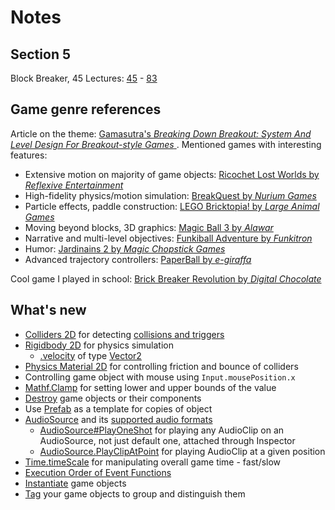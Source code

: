 # Notes
## Section 5
Block Breaker, 45 Lectures: [45](https://www.udemy.com/unitycourse/learn/v4/t/lecture/10852654) - [83](https://www.udemy.com/unitycourse/learn/v4/t/lecture/12340118)

## Game genre references
Article on the theme: [Gamasutra's _Breaking Down Breakout: System And Level Design For Breakout-style Games_
](https://www.gamasutra.com/view/feature/1630/breaking_down_breakout_system_and_.php). Mentioned games with interesting features:
- Extensive motion on majority of game objects: [Ricochet Lost Worlds by _Reflexive Entertainment_](https://www.youtube.com/watch?v=oGUtn_Nbt3Q)
- High-fidelity physics/motion simulation: [BreakQuest by _Nurium Games_](https://www.youtube.com/watch?v=HXO01PVrIPc)
- Particle effects, paddle construction: [LEGO Bricktopia! by _Large Animal Games_](https://www.youtube.com/watch?v=-KRUdpRUDgU)
- Moving beyond blocks, 3D graphics: [Magic Ball 3 by _Alawar_](https://www.youtube.com/watch?v=kQd2H3Mn83o)
- Narrative and multi-level objectives: [Funkiball Adventure by _Funkitron_](https://www.youtube.com/watch?v=Gb9T6JlGmYs)
- Humor: [Jardinains 2 by _Magic Chopstick Games_](https://www.youtube.com/watch?v=1MTf2WhYcno)
- Advanced trajectory controllers: [PaperBall by _e-giraffa_](https://www.youtube.com/watch?v=LkS_eBxwFAY)

Cool game I played in school: [Brick Breaker Revolution by _Digital Chocolate_](https://www.youtube.com/watch?v=dudbMGjex5A)

## What's new
- [Colliders 2D](https://docs.unity3d.com/Manual/Collider2D.html) for detecting [collisions and triggers](https://docs.unity3d.com/Manual/CollidersOverview.html)
- [Rigidbody 2D](https://docs.unity3d.com/Manual/class-Rigidbody2D.html) for physics simulation
  - [.velocity](https://docs.unity3d.com/ScriptReference/Rigidbody2D-velocity.html) of type [Vector2](https://docs.unity3d.com/ScriptReference/Vector2.html)
- [Physics Material 2D](https://docs.unity3d.com/Manual/class-PhysicsMaterial2D.html) for controlling friction and bounce of colliders
- Controlling game object with mouse using `Input.mousePosition.x`
- [Mathf.Clamp](https://docs.unity3d.com/ScriptReference/Mathf.Clamp.html) for setting lower and upper bounds of the value
- [Destroy](https://docs.unity3d.com/ScriptReference/Object.Destroy.html) game objects or their components
- Use [Prefab](https://docs.unity3d.com/Manual/Prefabs.html) as a template for copies of object
- [AudioSource](https://docs.unity3d.com/Manual/class-AudioSource.html) and its [supported audio formats](https://docs.unity3d.com/Manual/AudioFiles.html)
  - [AudioSource#PlayOneShot](https://docs.unity3d.com/ScriptReference/AudioSource.PlayOneShot.html) for playing any AudioClip on an AudioSource, not just default one, attached through Inspector
  - [AudioSource.PlayClipAtPoint](https://docs.unity3d.com/ScriptReference/AudioSource.PlayClipAtPoint.html) for playing AudioClip at a given position
- [Time.timeScale](https://docs.unity3d.com/ScriptReference/Time-timeScale.html) for manipulating overall game time - fast/slow
- [Execution Order of Event Functions](https://docs.unity3d.com/Manual/ExecutionOrder.html)
- [Instantiate](https://docs.unity3d.com/ScriptReference/Object.Instantiate.html) game objects
- [Tag](https://docs.unity3d.com/Manual/Tags.html) your game objects to group and distinguish them

